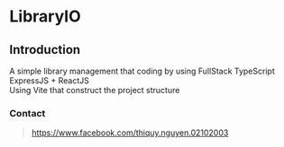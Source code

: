 # LibraryIO
## Introduction
A simple library management that coding by using FullStack TypeScript ExpressJS + ReactJS  
Using Vite that construct the project structure  
### Contact
> https://www.facebook.com/thiquy.nguyen.02102003

